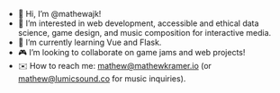- 👋 Hi, I’m @mathewajk!
- 🌸 I’m interested in web development, accessible and ethical data science, game design, and music composition for interactive media.
- 🌱 I’m currently learning Vue and Flask.
- 🎮 I’m looking to collaborate on game jams and web projects!
- ✉️ How to reach me: mathew@mathewkramer.io (or mathew@lumicsound.co for music inquiries).

<!---
mathewajk/mathewajk is a ✨ special ✨ repository because its `README.md` (this file) appears on your GitHub profile.
You can click the Preview link to take a look at your changes.
--->
